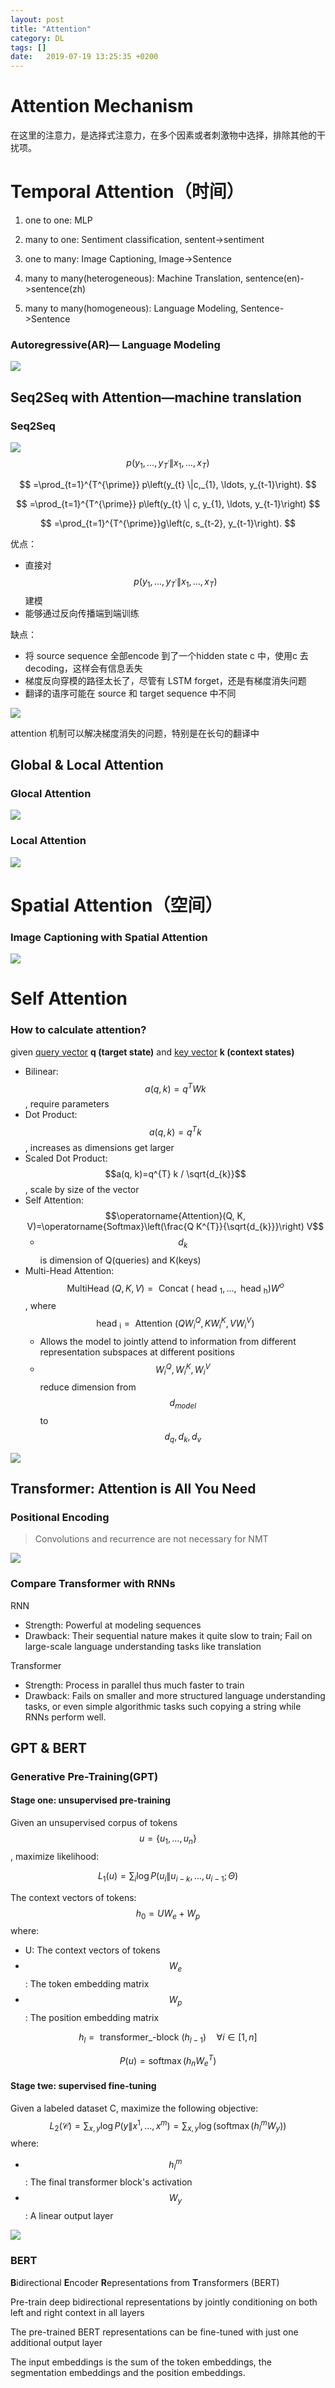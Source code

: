 ```yaml
---
layout: post
title: "Attention"
category: DL
tags: []
date:   2019-07-19 13:25:35 +0200
---
```


# Attention Mechanism

在这里的注意力，是选择式注意力，在多个因素或者刺激物中选择，排除其他的干扰项。

# Temporal Attention（时间）

1. one to one: MLP

2. many to one: Sentiment classification, sentent->sentiment

3. one to many: Image Captioning, Image->Sentence
4. many to many(heterogeneous): Machine Translation, sentence(en)->sentence(zh)
5. many to many(homogeneous): Language Modeling, Sentence->Sentence

### Autoregressive(AR)— Language Modeling

![](https://strongman1995.github.io/assets/images/2019-07-19-attention/1.png)

## Seq2Seq with Attention—machine translation

### Seq2Seq

![](https://strongman1995.github.io/assets/images/2019-07-19-attention/2.png)
$$
p\left(y_{1}, \ldots, y_{T^{\prime}} \| x_{1}, \ldots, x_{T}\right)
$$

$$
=\prod_{t=1}^{T^{\prime}} p\left(y_{t} \|c,_{1}, \ldots, y_{t-1}\right).
$$

$$
=\prod_{t=1}^{T^{\prime}}  p\left(y_{t} \| c, y_{1}, \ldots, y_{t-1}\right)
$$

$$
=\prod_{t=1}^{T^{\prime}}g\left(c, s_{t-2}, y_{t-1}\right).
$$

优点：

- 直接对$$p\left(y_{1}, \ldots, y_{T^{\prime}} \| x_{1}, \ldots, x_{T}\right)$$建模
- 能够通过反向传播端到端训练

缺点：

- 将 source sequence 全部encode 到了一个hidden state c 中，使用c 去 decoding，这样会有信息丢失
- 梯度反向穿模的路径太长了，尽管有 LSTM forget，还是有梯度消失问题
- 翻译的语序可能在 source 和 target sequence 中不同

![](https://strongman1995.github.io/assets/images/2019-07-19-attention/3.png)

attention 机制可以解决梯度消失的问题，特别是在长句的翻译中

## Global & Local Attention

### Glocal Attention

![](https://strongman1995.github.io/assets/images/2019-07-19-attention/4.png)

### Local Attention

![](https://strongman1995.github.io/assets/images/2019-07-19-attention/5.png)

# Spatial Attention（空间）

### Image Captioning with Spatial Attention

![](https://strongman1995.github.io/assets/images/2019-07-19-attention/6.png)

# Self Attention

### How to calculate attention?

given <u>query vector</u> **q (target state)** and <u>key vector</u> **k (context states)**

- Bilinear: $$a(q, k)=q^{T} W k$$ , require parameters
- Dot Product: $$a(q, k)=q^{T} k$$, increases as dimensions get larger
- Scaled Dot Product: $$a(q, k)=q^{T} k / \sqrt{d_{k}}$$, scale by size of the vector
- Self Attention: $$\operatorname{Attention}(Q, K, V)=\operatorname{Softmax}\left(\frac{Q K^{T}}{\sqrt{d_{k}}}\right) V$$
  - $$d_k$$ is dimension of Q(queries) and K(keys)
- Multi-Head Attention: $$\text { MultiHead }(Q, K, V)=\text { Concat }\left(\text { head }_{1}, \ldots, \text { head }_{\mathrm{h}}\right) W^{o}$$ ,  where $$\text { head }_{\mathrm{i}}=\text { Attention }\left(Q W_{i}^{Q}, K W_{i}^{K}, V W_{i}^{V}\right)$$ 
  - Allows the model to jointly attend to information from different representation subspaces at different positions
  - $$W_{i}^{Q}, W_{i}^{K}, W_{i}^{V}$$ reduce dimension from $$d_{model}$$ to $$d_q, d_k, d_v$$

![](https://strongman1995.github.io/assets/images/2019-07-19-attention/7.png)

## Transformer: Attention is All You Need

### Positional Encoding

> Convolutions and recurrence are not necessary for NMT

![](https://strongman1995.github.io/assets/images/2019-07-19-attention/8.png)

### Compare Transformer with RNNs

RNN

- Strength: Powerful at modeling sequences
- Drawback: Their sequential nature makes it quite slow to train; Fail on large-scale language understanding tasks like translation

Transformer

- Strength: Process in parallel thus much faster to train
- Drawback: Fails on smaller and more structured language understanding tasks, or even simple algorithmic tasks such copying a string while RNNs perform well.

## GPT & BERT

### Generative Pre-Training(GPT)

#### Stage one: unsupervised pre-training

Given an unsupervised corpus of tokens $$u=\left\{u_{1}, \dots, u_{n}\right\}$$, maximize likelihood: 

$$L_{1}(u)=\sum_{i} \log P\left(u_{i} \| u_{i-k}, \ldots, u_{i-1} ; \Theta\right)$$

The context vectors of tokens:
$$
h_{0}=U W_{e}+W_{p}
$$
where: 

- U: The context vectors of tokens
- $$W_e$$: The token embedding matrix
- $$W_p$$: The position embedding matrix

$$
h_{l}=\text { transformer_-block }\left(h_{l-1}\right) \quad \forall i \in[1, n]
$$

$$
P(u)=\operatorname{softmax}\left(h_{n} W_{e}^{T}\right)
$$

#### Stage twe: supervised fine-tuning

Given a labeled dataset C, maximize the following objective:
$$
L_{2}(\mathcal{C})=\sum_{x, y} \log P\left(y \| x^{1}, \ldots, x^{m}\right)=\sum_{x, y} \log \left(\operatorname{softmax}\left(h_{l}^{m} W_{y}\right)\right)
$$
where:

- $$h_l^m$$: The final transformer block's activation
- $$W_y$$: A linear output layer

![](https://strongman1995.github.io/assets/images/2019-07-19-attention/9.png)

### BERT

**B**idirectional **E**ncoder **R**epresentations from **T**ransformers (BERT)

Pre-train deep bidirectional representations by jointly conditioning on both left and right context in all layers

The pre-trained BERT representations can be fine-tuned with just one additional output layer

The input embeddings is the sum of the token embeddings, the segmentation embeddings and the position embeddings.